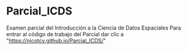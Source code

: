 # Parcial_ICDS
Examen parcial del Introducción a la Ciencia de Datos Espaciales
Para entrar al código de trabajo del Parcial dar clic a "https://nicotcv.github.io/Parcial_ICDS/" 
